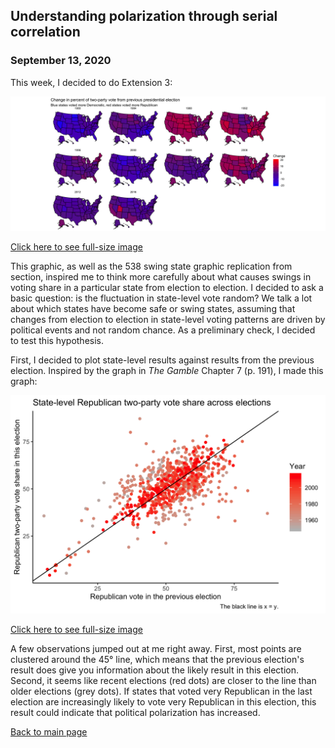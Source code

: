 ## Understanding polarization through serial correlation
### September 13, 2020
This week, I decided to do Extension 3:

<img src = "../images/extension3.png">

[Click here to see full-size image](https://hwsimpson33.github.io/pres2020/images/extension3.png)

This graphic, as well as the 538 swing state graphic replication from section, inspired me to think more carefully about what causes swings in voting share in a particular state from election to election. I decided to ask a basic question: is the fluctuation in state-level vote random? We talk a lot about which states have become safe or swing states, assuming that changes from election to election in state-level voting patterns are driven by political events and not random chance. As a preliminary check, I decided to test this hypothesis.

First, I decided to plot state-level results against results from the previous election. Inspired by the graph in _The Gamble_ Chapter 7 (p. 191), I made this graph:

<img src = "../images/across_elections.png">

[Click here to see full-size image](https://hwsimpson33.github.io/pres2020/images/across_elections.png)

A few observations jumped out at me right away. First, most points are clustered around the 45&deg; line, which means that the previous election's result does give you information about the likely result in this election. Second, it seems like recent elections (red dots) are closer to the line than older elections (grey dots). If states that voted very Republican in the last election are increasingly likely to vote very Republican in this election, this result could indicate that political polarization has increased.

[Back to main page](https://hwsimpson33.github.io/pres2020/)
